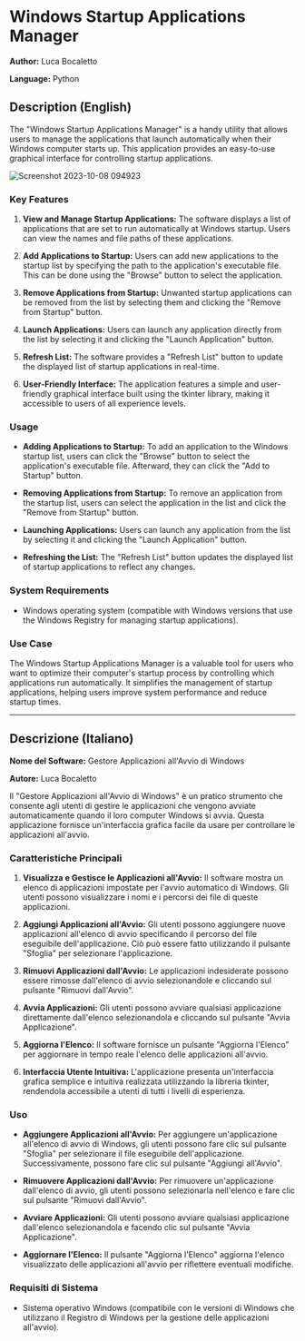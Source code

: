 # Windows Startup Applications Manager

**Author:** Luca Bocaletto

**Language:** Python

## Description (English)

The "Windows Startup Applications Manager" is a handy utility that allows users to manage the applications that launch automatically when their Windows computer starts up. This application provides an easy-to-use graphical interface for controlling startup applications.

![Screenshot 2023-10-08 094923](https://github.com/elektronoide/Windows-Autorun-Process-Manager/assets/134635227/d14226f6-5c4c-43b4-9369-1ed6d2eb0fca)

### Key Features

1. **View and Manage Startup Applications:** The software displays a list of applications that are set to run automatically at Windows startup. Users can view the names and file paths of these applications.

2. **Add Applications to Startup:** Users can add new applications to the startup list by specifying the path to the application's executable file. This can be done using the "Browse" button to select the application.

3. **Remove Applications from Startup:** Unwanted startup applications can be removed from the list by selecting them and clicking the "Remove from Startup" button.

4. **Launch Applications:** Users can launch any application directly from the list by selecting it and clicking the "Launch Application" button.

5. **Refresh List:** The software provides a "Refresh List" button to update the displayed list of startup applications in real-time.

6. **User-Friendly Interface:** The application features a simple and user-friendly graphical interface built using the tkinter library, making it accessible to users of all experience levels.

### Usage

- **Adding Applications to Startup:** To add an application to the Windows startup list, users can click the "Browse" button to select the application's executable file. Afterward, they can click the "Add to Startup" button.

- **Removing Applications from Startup:** To remove an application from the startup list, users can select the application in the list and click the "Remove from Startup" button.

- **Launching Applications:** Users can launch any application from the list by selecting it and clicking the "Launch Application" button.

- **Refreshing the List:** The "Refresh List" button updates the displayed list of startup applications to reflect any changes.

### System Requirements

- Windows operating system (compatible with Windows versions that use the Windows Registry for managing startup applications).

### Use Case

The Windows Startup Applications Manager is a valuable tool for users who want to optimize their computer's startup process by controlling which applications run automatically. It simplifies the management of startup applications, helping users improve system performance and reduce startup times.

---

## Descrizione (Italiano)

**Nome del Software:** Gestore Applicazioni all'Avvio di Windows

**Autore:** Luca Bocaletto

Il "Gestore Applicazioni all'Avvio di Windows" è un pratico strumento che consente agli utenti di gestire le applicazioni che vengono avviate automaticamente quando il loro computer Windows si avvia. Questa applicazione fornisce un'interfaccia grafica facile da usare per controllare le applicazioni all'avvio.

### Caratteristiche Principali

1. **Visualizza e Gestisce le Applicazioni all'Avvio:** Il software mostra un elenco di applicazioni impostate per l'avvio automatico di Windows. Gli utenti possono visualizzare i nomi e i percorsi dei file di queste applicazioni.

2. **Aggiungi Applicazioni all'Avvio:** Gli utenti possono aggiungere nuove applicazioni all'elenco di avvio specificando il percorso del file eseguibile dell'applicazione. Ciò può essere fatto utilizzando il pulsante "Sfoglia" per selezionare l'applicazione.

3. **Rimuovi Applicazioni dall'Avvio:** Le applicazioni indesiderate possono essere rimosse dall'elenco di avvio selezionandole e cliccando sul pulsante "Rimuovi dall'Avvio".

4. **Avvia Applicazioni:** Gli utenti possono avviare qualsiasi applicazione direttamente dall'elenco selezionandola e cliccando sul pulsante "Avvia Applicazione".

5. **Aggiorna l'Elenco:** Il software fornisce un pulsante "Aggiorna l'Elenco" per aggiornare in tempo reale l'elenco delle applicazioni all'avvio.

6. **Interfaccia Utente Intuitiva:** L'applicazione presenta un'interfaccia grafica semplice e intuitiva realizzata utilizzando la libreria tkinter, rendendola accessibile a utenti di tutti i livelli di esperienza.

### Uso

- **Aggiungere Applicazioni all'Avvio:** Per aggiungere un'applicazione all'elenco di avvio di Windows, gli utenti possono fare clic sul pulsante "Sfoglia" per selezionare il file eseguibile dell'applicazione. Successivamente, possono fare clic sul pulsante "Aggiungi all'Avvio".

- **Rimuovere Applicazioni dall'Avvio:** Per rimuovere un'applicazione dall'elenco di avvio, gli utenti possono selezionarla nell'elenco e fare clic sul pulsante "Rimuovi dall'Avvio".

- **Avviare Applicazioni:** Gli utenti possono avviare qualsiasi applicazione dall'elenco selezionandola e facendo clic sul pulsante "Avvia Applicazione".

- **Aggiornare l'Elenco:** Il pulsante "Aggiorna l'Elenco" aggiorna l'elenco visualizzato delle applicazioni all'avvio per riflettere eventuali modifiche.

### Requisiti di Sistema

- Sistema operativo Windows (compatibile con le versioni di Windows che utilizzano il Registro di Windows per la gestione delle applicazioni all'avvio).
